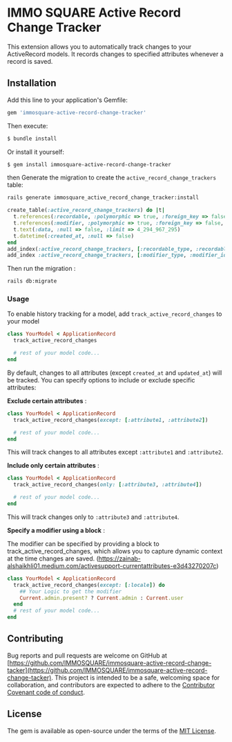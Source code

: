 # IMMO SQUARE Active Record Change Tracker

This extension allows you to automatically track changes to your ActiveRecord models. It records changes to specified attributes whenever a record is saved.

## Installation

Add this line to your application's Gemfile:

```ruby
gem 'immosquare-active-record-change-tracker'
```

Then execute:

```bash
$ bundle install
```

Or install it yourself:

```bash
$ gem install immosquare-active-record-change-tracker
```

then Generate the migration to create the `active_record_change_trackers` table:


```bash
rails generate immosquare_active_record_change_tracker:install
```

```ruby
create_table(:active_record_change_trackers) do |t|
  t.references(:recordable, :polymorphic => true, :foreign_key => false, :index => false, :null => false)
  t.references(:modifier, :polymorphic => true, :foreign_key => false, :index => false, :null => true)
  t.text(:data, :null => false, :limit => 4_294_967_295)
  t.datetime(:created_at, :null => false)
end
add_index(:active_record_change_trackers, [:recordable_type, :recordable_id])
add_index :active_record_change_trackers, [:modifier_type, :modifier_id]
```

Then run the migration :

```bash
rails db:migrate
```

### Usage

To enable history tracking for a model, add `track_active_record_changes` to your model

```ruby
class YourModel < ApplicationRecord
  track_active_record_changes

  # rest of your model code...
end
```

By default, changes to all attributes (except `created_at` and `updated_at`) will be tracked.
You can specify options to include or exclude specific attributes:

**Exclude certain attributes** :

```ruby
class YourModel < ApplicationRecord
  track_active_record_changes(except: [:attribute1, :attribute2])

  # rest of your model code...
end
```

This will track changes to all attributes except `:attribute1` and `:attribute2`.

**Include only certain attributes** :

```ruby
class YourModel < ApplicationRecord
  track_active_record_changes(only: [:attribute3, :attribute4])

  # rest of your model code...
end
```

This will track changes only to `:attribute3` and `:attribute4`.


**Specify a modifier using a block** :

The modifier can be specified by providing a block to track_active_record_changes, which allows you to capture dynamic context at the time changes are saved. (https://zainab-alshaikhli01.medium.com/activesupport-currentattributes-e3d43270207c)


```ruby
class YourModel < ApplicationRecord
  track_active_record_changes(except: [:locale]) do
    ## Your Logic to get the modifier
    Current.admin.present? ? Current.admin : Current.user
  end
  # rest of your model code...
end
```



## Contributing

Bug reports and pull requests are welcome on GitHub at [https://github.com/IMMOSQUARE/immosquare-active-record-change-tacker](https://github.com/IMMOSQUARE/immosquare-active-record-change-tacker). This project is intended to be a safe, welcoming space for collaboration, and contributors are expected to adhere to the [Contributor Covenant code of conduct](https://www.contributor-covenant.org/version/2/0/code_of_conduct/).

## License

The gem is available as open-source under the terms of the [MIT License](https://opensource.org/licenses/MIT).
